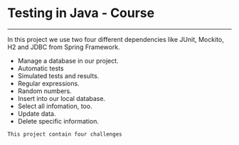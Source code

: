 # **Testing in Java - Course**
-----
In this project we use two four different dependencies like JUnit, Mockito, H2 and JDBC from Spring Framework.

- Manage a database in our project.
- Automatic tests
- Simulated tests and results.
- Regular expressions.
- Random numbers.
- Insert into our local database.
- Select all infomation, too.
- Update data.
- Delete specific information.


`This project contain four challenges `
